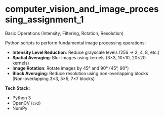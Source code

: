# computer_vision_and_image_processing_assignment_1
Basic Operations (Intensity, Filtering, Rotation, Resolution)

Python scripts to perform fundamental image processing operations:  
- **Intensity Level Reduction**:  Reduce grayscale levels (256 → 2, 4, 8, etc.)  
- **Spatial Averaging**: Blur images using kernels (3×3, 10×10, 20×20 kernels)  
- **Image Rotation**: Rotate images by 45° and 90° (45°, 90°)  
- **Block Averaging**: Reduce resolution using non-overlapping blocks (Non-overlapping 3×3, 5×5, 7×7 blocks)  

**Tech Stack**:  
- Python 3  
- OpenCV (`cv2`) 
- NumPy  
